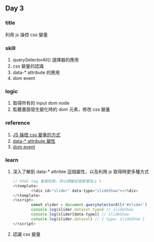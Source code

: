 ## Day 3

### title 
利用 js 操控 css 變量

### skill
1. querySelectorAll() 選擇器的應用
2. css 變量的認識
3. data-* attribute 的應用
4. dom event

### logic 
1. 取得所有的 input dom node
2. 監聽畫面發生變化時的 dom 元素，修改 css 變量

### reference
1. [JS 操控 css 變量的方式](https://stackoverflow.com/questions/41370741/how-do-i-edit-a-css-variable-using-js/47172679)
2. [data-* attribute 屬性](https://pjchender.blogspot.com/2017/01/html-5-data-attribute.html)
3. [dom event](https://ithelp.ithome.com.tw/articles/10202307)

### learn
1. 深入了解到 data-* attribte 這個屬性，以及利用 js 取得時更多種方式

    ```javascript
    // html tag 會被吃掉，所以標籤前面都會加上 % 
    <%template>
            <%div id="slider" data-type="slideShow"></%div>
    </%template>
    <%script>
            const slider = document.querySelectorAll('#slider')
            console.log(slider.dataset.type) // slideShow
            console.log(slider[data-type]) // slideShow
            console.log(slider.dataset) // { type: slideShow }
    </%script>
    
    
    ```
2. 認識 css 變量
